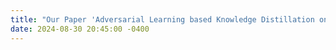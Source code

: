 ```yaml
---
title: "Our Paper 'Adversarial Learning based Knowledge Distillation on 3D Point Clouds', has been accepted at the WACV 2025 Conference"
date: 2024-08-30 20:45:00 -0400
---
```

